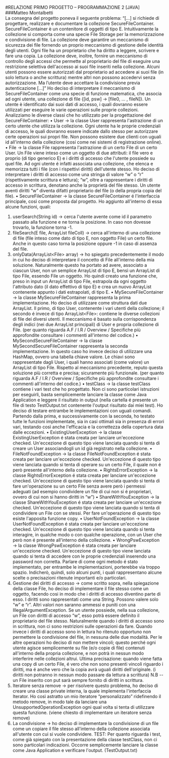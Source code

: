#RELAZIONE PRIMO PROGETTO – PROGRAMMAZIONE 2 [JAVA] <br />
###Matteo Montalbetti <br />
La consegna del progetto poneva il seguente problema: “[…] si richiede di progettare, realizzare e documentare
la collezione SecureFileContainer. SecureFileContainer è un contenitore di oggetti di tipo E. Intuitivamente la
collezione si comporta come una specie File Storage per la memorizzazione e condivisione di file. La collezione
deve garantire un meccanismo di sicurezza dei file fornendo un proprio meccanismo di gestione delle identità
degli utenti. Ogni file ha un proprietario che ha diritto a leggere, scrivere e fare una copia. La collezione deve,
inoltre, fornire un meccanismo di controllo degli accessi che permette al proprietario del file di eseguire una
restrizione selettiva dell'accesso ai suoi file inseriti nella collezione. Alcuni utenti possono essere autorizzati dal
proprietario ad accedere ai suoi file (in solo lettura o anche scrittura) mentre altri non possono accedervi senza
autorizzazione. Ma l’utente deve accettare la condivisione previa autenticazione […]”
Ho deciso di interpretare il meccanismo di SecureFileContainer come una specie di funzione matematica, che
associa ad ogni utente, una collezione di file {[id, psw] → [file0, … , fileN]}. Un utente è identificato dai suoi dati
di accesso, i quali dovranno essere utilizzati per eseguire le varie operazioni sulle proprie collezioni.
Analizziamo le diverse classi che ho utilizzato per la progettazione del SecureFileContainer:
• User → la classe User rappresenta l'astrazione di un certo utente che utilizza la collezione. Ogni utente ha
le proprie credenziali di accesso, le quali dovranno essere indicate dallo stesso per autorizzare certe
operazioni sui propri file. Non possono esistere due clienti con uguali id all'interno della collezione (cosí
come nei sistemi di registrazione online).
• File → la classe File rappresenta l'astrazione di un certo File di un certo User. Un File viene inteso come
un oggetto di due attributi: il file vero e proprio (di tipo generico E) e i diritti di accesso che l'utente
possiede su quel file. Ad ogni utente é infatti associata una collezione, che elenca e memorizza tutti i file
(con i rispettivi diritti) dell'utente stesso. Ho deciso di interpretare i diritti di accesso come una stringa di
valore “w” o “r” (rispettivamente scrittura e lettura); “w”, oltre a rappresentare i diritti di accesso in
scrittura, denotano anche la proprietà del file stesso. Un utente aventi diritti “w” diventa difatti
proprietario del file (o della propria copia del file).
• SecureFileContainer → la classe SecureFileContainer é l'interfaccia principale, così come proposta dal
progetto. Ho aggiunto all'interno di essa alcune funzioni, quali:
1. userSearch(String id) → cerca l'utente avente come id il parametro passato alla funzione
e ne torna la posizione. In caso non dovesse trovarlo, la
funzione torna -1.
2. fileSearch(E file, ArrayList<E> fileColl) → cerca all'interno di una collezione di file
(file inteso come dato di tipo E, non oggetto File) un certo file.
Anche in questo caso torna la posizione oppure -1 in caso di
assenza del file.
3. onlyData(ArrayList<File<E>> array) → ho spiegato precedentemente il modo in cui
ho deciso di interpretare il concetto di File all'interno della mia
soluzione. Naturalmente questo ha portato ad avere, associato a
ciascun User, non un semplice ArrayList di tipo E, bensì un
ArrayList di tipo File<E>, essendo File un oggetto. Ho quindi
creato una funzione che, preso in input un ArrayList di tipo
File<E>, estrapola da ogni oggetto l'attributo dato (il dato
effettivo di tipo E) e crea un nuovo ArrayList contenente
appunto i dati estrapolati, di tipo E.
• MySecureFileContainer → la classe MySecureFileContainer rappresenta la prima implementazione. Ho
deciso di utilizzare come struttura dati due ArrayList. Il primo, di tipo User, contenente i vari utenti della
collezione; il secondo é invece di tipo ArrayList<File<E>>: contiene le diverse collezioni di file dei
diversi utenti. Il meccanismo é basato sulla corrispondenza degli indici (nei due ArrayList principali) di
User e propria collezione di File. (per quanto riguarda A.F / I.R / Overview / Specifiche più approfondite
consultare i commenti all'interno del codice.)
• MySecondSecureFileContainer → la classe MySecondSecureFileContainer rappresenta la seconda
implementazione. In questo caso ho invece deciso di utilizzare una HashMap, ovvero una tabella chiave
valore. Le chiavi sono rappresentate dagli User, i quali hanno associati (come valore) un ArrayList di tipo
File<E>. Rispetto al meccanismo precedente, reputo questa soluzione più corretta e precisa; sicuramente
più funzionale. (per quanto riguarda A.F / I.R / Overview / Specifiche più approfondite consultare i
commenti all'interno del codice.)
• testClass → la classe testClass contiene i vari test che ho progettato. Non ci sono particolari istruzioni
per eseguirli, basta semplicemente lanciare la classe come Java Application e leggere il risultato in output
(nella cartella é presente un file di testo TestOutput.txt contenente l'output risultato dai miei test). Ho
deciso di testare entrambe le implementazioni con uguali comandi. Partendo dalla prima, e
successivamente con la seconda, ho testato tutte le funzioni implementate, sia in casi ottimali sia in
presenza di errori vari, testando così anche l'efficacia e la correttezza della copertura data dalle eccezioni.
• ExistingUserException → la classe ExistingUserException é stata creata per lanciare un'eccezione
checked. Un'eccezione di questo tipo viene lanciata quando si tenta di creare un User associandogli un id
già registrato nella collezione.
• FileNotFoundException → la classe FileNotFoundException é stata creata per lanciare un'eccezione
checked. Un'eccezione di questo tipo viene lanciata quando si tenta di operare su un certo File, il quale
non é però presente all'interno della collezione.
• RightsErrorException → la classe RightsErrorException é stata creata per lanciare un'eccezione
checked. Un'eccezione di questo tipo viene lanciata quando si tenta di fare un'operazione su un certo File
senza avere però i permessi adeguati (ad esempio condividere un file di cui non si é proprietari, ovvero di
cui non si hanno diritti in “w”)
• ShareWithYouException → la classe ShareWithYouException é stata creata per lanciare un'eccezione
checked. Un'eccezione di questo tipo viene lanciata quando si tenta di condividere un File con se stessi.
Per fare un'operazione di questo tipo esiste l'apposita funzione copy.
• UserNotFoundException → la classe UserNotFoundException é stata creata per lanciare un'eccezione
checked. Un'eccezione di questo tipo viene lanciata quando si tenta interagire, in qualche modo o con
qualche operazione, con un User che però non é presente all'interno della collezione.
• WrongPswException → la classe WrongPswException é stata creata per lanciare un'eccezione checked.
Un'eccezione di questo tipo viene lanciata quando si tenta di accedere con le proprie credenziali
inserendo una password non corretta.
Parlare di come ogni metodo é stato implementato, per entrambe le implementazioni, porterebbe via troppo
spazio. Indicherò, quindi, solo alcuni punti, i quali rappresentano alcune scelte o precisazioni ritenute importanti
e/o particolari.
1. Gestione dei diritti di accesso → come scritto sopra, nella spiegazione della classe File, ho deciso di
implementare il file stesso come un oggetto, facendo cosi in modo che i diritti di accesso diventino parte
di esso. I diritti sono rappresentati come una String. Possono valere solo “w” e “r”. Altri valori non
saranno ammessi e puniti con una IllegalArgumentException. Se un utente possiede, nella sua collezione,
un File con diritti di accesso “w”, esso potrà essere definito il proprietario del file stesso. Naturalmente
quando i diritti di accesso sono in scrittura, non ci sono restrizioni sulle operazioni da fare. Quando
invece i diritti di accesso sono in lettura ho ritenuto opportuno non permettere la condivisione del file, in
nessuna delle due modalità. Per le altre operazioni ho deciso di non mettere vincoli; questo perché ogni
utente agisce semplicemente su file (e/o copie di file) contenuti all'interno della propria collezione, e non
potrà in nessun modo interferire nelle collezioni altrui. Ultima precisazione: quando viene fatta una copy
di un certo File, é vero che non sono presenti vincoli riguardo i diritti, ma é anche vero che la copia avrà
uguali diritti dell'originale. (i diritti non potranno in nessun modo passare da lettura a scrittura)
N.B -- un File inserito con put sarà sempre fornito di diritti in scrittura.
2. Iteratore senza remove → per risolvere questo problema, ho deciso di creare una classe private interna,
la quale implementa l'interfaccia Iterator. Ho così astratto un mio iteratore “personalizzato” ridefinendo il
metodo remove, in modo tale da lanciare una UnsupportedOperationException ogni qual volta si tenta di
utilizzare questa funzione. (viene chiesto di implementare un iteratore senza remove)
3. La condivisione → ho deciso di implementare la condivisione di un file come un copiare il file stesso
all'interno della collezione associata all'utente con cui si vuole condividere.
TEST:
Per quanto riguarda i test, come già spiegato con la presentazione della classe testClass, non ci sono particolari
indicazioni. Occorre semplicemente lanciare la classe come Java Application e verificare l'output. (TestOutput.txt)